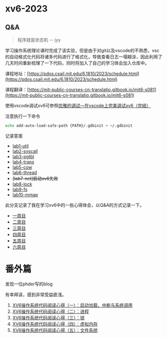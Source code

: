 # xv6-2023  
## Q&A
> 程序就是状态机  -- jyy    

学习操作系统理论课时完成了该实验，但是由于对git以及vscode的不熟悉，vsc的自动格式化代码将诸多代码进行了格式化，导致查看日志一塌糊涂，因此利用了几天时间重新梳理了一下代码，同时将加入了自己的学习体会加入仓库中。

课程地址：[https://pdos.csail.mit.edu/6.1810/2023/schedule.html](https://pdos.csail.mit.edu/6.1810/2023/schedule.html)

课程翻译：[https://mit-public-courses-cn-translatio.gitbook.io/mit6-s081](https://mit-public-courses-cn-translatio.gitbook.io/mit6-s081)

使用vscode调试xv6可参照[优雅的调试—在vscode上完美调试xv6（完结）](https://sanbuphy.github.io/p/%E4%BC%98%E9%9B%85%E7%9A%84%E8%B0%83%E8%AF%95%E5%9C%A8vscode%E4%B8%8A%E5%AE%8C%E7%BE%8E%E8%B0%83%E8%AF%95xv6%E5%AE%8C%E7%BB%93/)

注意执行一下命令
```bash
echo add-auto-load-safe-path {PATH}/.gdbinit > ~/.gdbinit 
```


记录答案
* [lab1-util](./ans/util.md)
* [lab2-syscall](./ans/syscall.md)
* [lab3-pgtbl](./ans/pgtbl.md)
* [lab4-traps](./ans/traps.md)
* [lab5-cow](./ans/cow.md)
* [lab6-thread](./ans/thread.md)
*  ~~[lab7-net]启动xv6失败~~
* [lab8-lock](./ans/lock.md)
* [lab9-fs](./ans/fs.md)
* [lab10-mmap](./ans/mmap.md)


此分支记录了我在学习xv6中的一些心得体会，以Q&A的方式记录一下。
* [一周目](QA/一周目.md)
* [二周目](QA/二周目.md)
* [三周目](QA/三周目.md)
* [四周目](QA/四周目.md)
* [五周目](QA/五周目.md)
* [六周目](QA/六周目.md)



# 番外篇

发现一位phder写的blog

有幸拜读，感到非常受益匪浅。

1. [XV6操作系统代码阅读心得（一）：启动加载、中断与系统调用](https://hehao98.github.io/posts/2019/03/xv6-1/)
2. [XV6操作系统代码阅读心得（二）：进程](https://hehao98.github.io/posts/2019/03/xv6-2/)
3. [XV6操作系统代码阅读心得（三）：锁](https://hehao98.github.io/posts/2019/04/xv6-3/)
4. [XV6操作系统代码阅读心得（四）：虚拟内存](https://hehao98.github.io/posts/2019/04/xv6-4/)
5. [XV6操作系统代码阅读心得（五）：文件系统](https://hehao98.github.io/posts/2019/04/xv6-5/)
